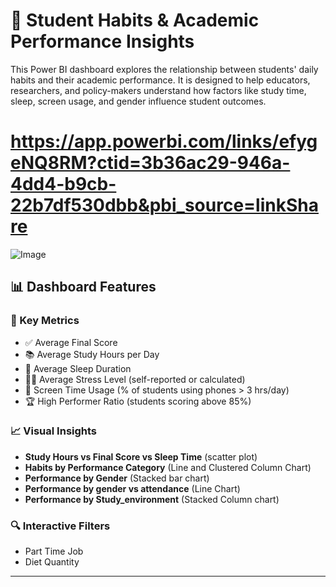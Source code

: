 # 🧾 Student Habits & Academic Performance Insights

This Power BI dashboard explores the relationship between students' daily habits and their academic performance. It is designed to help educators, researchers, and policy-makers understand how factors like study time, sleep, screen usage, and gender influence student outcomes.

# https://app.powerbi.com/links/efygeNQ8RM?ctid=3b36ac29-946a-4dd4-b9cb-22b7df530dbb&pbi_source=linkShare

![Image](https://github.com/user-attachments/assets/9a30f1bc-e9ae-4fe2-bf83-fa5710fee10b)

## 📊 Dashboard Features

### 🧠 Key Metrics
- ✅ Average Final Score
- 📚 Average Study Hours per Day
- 🌙 Average Sleep Duration
- 🧘‍♀️ Average Stress Level (self-reported or calculated)
- 📱 Screen Time Usage (% of students using phones > 3 hrs/day)
- 🏆 High Performer Ratio (students scoring above 85%)

### 📈 Visual Insights
- **Study Hours vs Final Score vs Sleep Time** (scatter plot)
- **Habits by Performance Category** (Line and Clustered Column Chart)
- **Performance by Gender** (Stacked bar chart)
- **Performance by gender vs attendance** (Line Chart)
- **Performance by Study_environment** (Stacked Column chart)

### 🔍 Interactive Filters
- Part Time Job
- Diet Quantity
---

